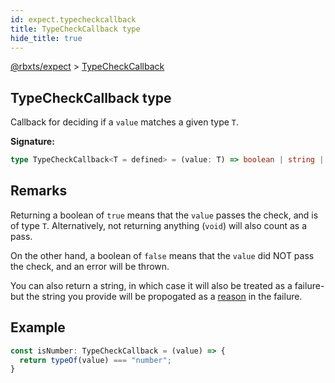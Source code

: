 ```yaml
---
id: expect.typecheckcallback
title: TypeCheckCallback type
hide_title: true
---
```


[@rbxts/expect](./expect.md) &gt; [TypeCheckCallback](./expect.typecheckcallback.md)

## TypeCheckCallback type

Callback for deciding if a `value` matches a given type `T`<!-- -->.

**Signature:**

```typescript
type TypeCheckCallback<T = defined> = (value: T) => boolean | string | void;
```

## Remarks

Returning a boolean of `true` means that the `value` passes the check, and is of type `T`<!-- -->. Alternatively, not returning anything (`void`<!-- -->) will also count as a pass.

On the other hand, a boolean of `false` means that the `value` did NOT pass the check, and an error will be thrown.

You can also return a string, in which case it will also be treated as a failure- but the string you provide will be propogated as a [reason](./expect.placeholder.reason.md) in the failure.

## Example


```ts
const isNumber: TypeCheckCallback = (value) => {
  return typeOf(value) === "number";
}
```
